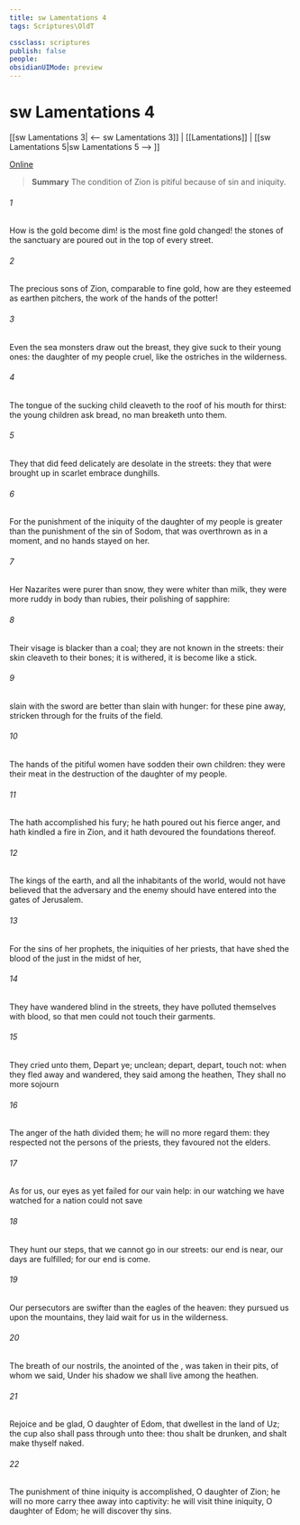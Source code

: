 ```yaml
---
title: sw Lamentations 4
tags: Scriptures\OldT

cssclass: scriptures
publish: false
people:
obsidianUIMode: preview
---
```


# sw Lamentations 4
[[sw Lamentations 3| <-- sw Lamentations 3]] | [[Lamentations]] | [[sw Lamentations 5|sw Lamentations 5 --> ]]

[Online](https://churchofjesuschrist.org/study/scriptures/ot/lam/4?lang=eng)

> __Summary__
The condition of Zion is pitiful because of sin and iniquity.

###### 1 
How is the gold become dim!  is the most fine gold changed! the stones of the sanctuary are poured out in the top of every street.

###### 2 
The precious sons of Zion, comparable to fine gold, how are they esteemed as earthen pitchers, the work of the hands of the potter!

###### 3 
Even the sea monsters draw out the breast, they give suck to their young ones: the daughter of my people  cruel, like the ostriches in the wilderness.

###### 4 
The tongue of the sucking child cleaveth to the roof of his mouth for thirst: the young children ask bread,  no man breaketh  unto them.

###### 5 
They that did feed delicately are desolate in the streets: they that were brought up in scarlet embrace dunghills.

###### 6 
For the punishment of the iniquity of the daughter of my people is greater than the punishment of the sin of Sodom, that was overthrown as in a moment, and no hands stayed on her.

###### 7 
Her Nazarites were purer than snow, they were whiter than milk, they were more ruddy in body than rubies, their polishing  of sapphire:

###### 8 
Their visage is blacker than a coal; they are not known in the streets: their skin cleaveth to their bones; it is withered, it is become like a stick.

###### 9 
 slain with the sword are better than  slain with hunger: for these pine away, stricken through for  the fruits of the field.

###### 10 
The hands of the pitiful women have sodden their own children: they were their meat in the destruction of the daughter of my people.

###### 11 
The  hath accomplished his fury; he hath poured out his fierce anger, and hath kindled a fire in Zion, and it hath devoured the foundations thereof.

###### 12 
The kings of the earth, and all the inhabitants of the world, would not have believed that the adversary and the enemy should have entered into the gates of Jerusalem.

###### 13 
For the sins of her prophets,  the iniquities of her priests, that have shed the blood of the just in the midst of her,

###### 14 
They have wandered  blind  in the streets, they have polluted themselves with blood, so that men could not touch their garments.

###### 15 
They cried unto them, Depart ye;  unclean; depart, depart, touch not: when they fled away and wandered, they said among the heathen, They shall no more sojourn 

###### 16 
The anger of the  hath divided them; he will no more regard them: they respected not the persons of the priests, they favoured not the elders.

###### 17 
As for us, our eyes as yet failed for our vain help: in our watching we have watched for a nation  could not save 

###### 18 
They hunt our steps, that we cannot go in our streets: our end is near, our days are fulfilled; for our end is come.

###### 19 
Our persecutors are swifter than the eagles of the heaven: they pursued us upon the mountains, they laid wait for us in the wilderness.

###### 20 
The breath of our nostrils, the anointed of the , was taken in their pits, of whom we said, Under his shadow we shall live among the heathen.

###### 21 
Rejoice and be glad, O daughter of Edom, that dwellest in the land of Uz; the cup also shall pass through unto thee: thou shalt be drunken, and shalt make thyself naked.

###### 22 
The punishment of thine iniquity is accomplished, O daughter of Zion; he will no more carry thee away into captivity: he will visit thine iniquity, O daughter of Edom; he will discover thy sins.

